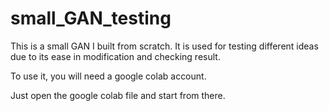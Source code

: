 # small_GAN_testing
This is a small GAN I built from scratch. It is used for testing different ideas due to its ease in modification and checking result. 

To use it, you will need a google colab account.

Just open the google colab file and start from there.
